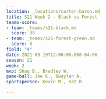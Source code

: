 ```yaml
---
location: _locations/carter-baron.md
title: S21 Week 2 - Black vs Forest
teams-score:
- team: _teams/s21-black.md
  score: 38
- team: _teams/s21-forest-green.md
  score: 8
field: "4"
date: 2021-09-19T12:00:00.000-04:00
season: 21
week: 2
mvp: Shaq B., Bradley W.
game-ball: Joe K., Dwaylan A.
sportsperson: Kevin M., Kat R.

---
```

